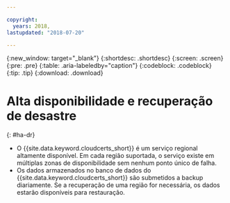 ```yaml
---

copyright:
  years: 2018,
lastupdated: "2018-07-20"

---
```


{:new_window: target="_blank"}
{:shortdesc: .shortdesc}
{:screen: .screen}
{:pre: .pre}
{:table: .aria-labeledby="caption"}
{:codeblock: .codeblock}
{:tip: .tip}
{:download: .download}

# Alta disponibilidade e recuperação de desastre
{: #ha-dr}

* O {{site.data.keyword.cloudcerts_short}} é um serviço regional altamente disponível. Em cada região
suportada, o serviço existe em múltiplas zonas de disponibilidade sem nenhum ponto único de falha.
* Os dados armazenados no banco de dados do {{site.data.keyword.cloudcerts_short}} são submetidos a backup diariamente. 
Se a recuperação de uma região for necessária, os dados estarão disponíveis para restauração.
